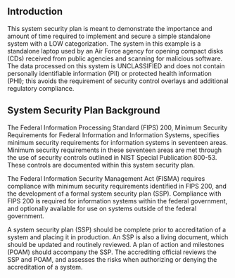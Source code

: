## Introduction

This system security plan is meant to demonstrate the importance and amount of time required to implement and secure a simple standalone system with a LOW categorization. The system in this example is a standalone laptop used by an Air Force agency for opening compact disks (CDs) received from public agencies and scanning for malicious software. The data processed on this system is UNCLASSIFIED and does not contain personally identifiable information (PII) or protected health information (PHI); this avoids the requirement of security control overlays and additional regulatory compliance.

## System Security Plan Background

The Federal Information Processing Standard (FIPS) 200, Minimum Security Requirements for Federal Information and Information Systems, specifies minimum security requirements for information systems in seventeen areas. Minimum security requirements in these seventeen areas are met through the use of security controls outlined in NIST Special Publication 800-53. These controls are documented within this system security plan.

The Federal Information Security Management Act (FISMA) requires compliance with minimum security requirements identified in FIPS 200, and the development of a formal system security plan (SSP). Compliance with FIPS 200 is required for information systems within the federal government, and optionally available for use on systems outside of the federal government.

A system security plan (SSP) should be complete prior to accreditation of a system and placing it in production. An SSP is also a living document, which should be updated and routinely reviewed. A plan of action and milestones (POAM) should accompany the SSP. The accrediting official reviews the SSP and POAM, and assesses the risks when authorizing or denying the accreditation of a system.